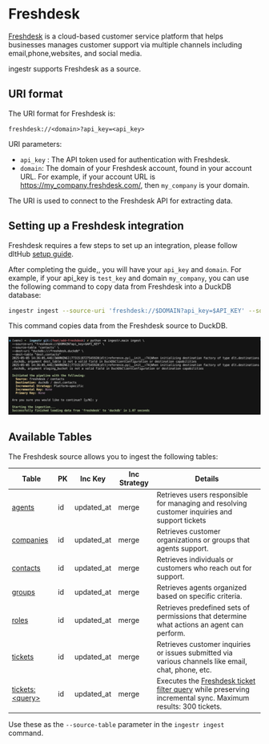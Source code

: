 # Freshdesk

[Freshdesk](https://www.freshworks.com/freshdesk/) is a cloud-based customer service platform that helps businesses manages customer support via multiple channels including email,phone,websites, and social media.

ingestr supports Freshdesk as a source.

## URI format

The URI format for Freshdesk is:

```
freshdesk://<domain>?api_key=<api_key>
```

URI parameters:
- `api_key` :  The API token used for authentication with Freshdesk.
- `domain`: The domain of your Freshdesk account, found in your account URL. For example, if your account URL is https://my_company.freshdesk.com/, then `my_company` is your domain.

The URI is used to connect to the Freshdesk API for extracting data.

## Setting up a Freshdesk integration

Freshdesk requires a few steps to set up an integration, please follow dltHub [setup guide](https://dlthub.com/docs/dlt-ecosystem/verified-sources/freshdesk#setup-guide).

After completing the guide,, you will have your  `api_key` and `domain`. For example, if your api_key is
`test_key` and domain `my_company`, you can use the following command to copy data from Freshdesk into a DuckDB database:

```sh
ingestr ingest --source-uri 'freshdesk://$DOMAIN?api_key=$API_KEY' --source-table 'contacts' --dest-uri duckdb:///freshdesk.duckdb --dest-table 'dest.contacts'
```
This command copies data from the Freshdesk source to DuckDB.

<img alt="freshdesk_img" src="../media/freshdesk_ingestion.png" />

## Available Tables

The Freshdesk source allows you to ingest the following tables:

| Table           | PK | Inc Key | Inc Strategy | Details                                                                                                                                        |
| --------------- | ----------- | --------------- | ------------------- | ---------------------------------------------------------------------------------------------------------------------------------------------- |
| [agents](https://developers.freshdesk.com/api/#agents)    | id | updated_at    | merge               | Retrieves users responsible for managing and resolving customer inquiries and support tickets |
| [companies](https://developers.freshdesk.com/api/#companies)     | id | updated_at     | merge               | Retrieves customer organizations or groups that agents support. |
| [contacts](https://developers.freshdesk.com/api/#contacts)     | id | updated_at     | merge               | Retrieves individuals or customers who reach out for support. |
| [groups](https://developers.freshdesk.com/api/#groups)       | id | updated_at     | merge               | Retrieves agents organized based on specific criteria.  |
| [roles](https://developers.freshdesk.com/api/#roles)       | id | updated_at     | merge               | Retrieves predefined sets of permissions that determine what actions an agent can perform.|
| [tickets](https://developers.freshdesk.com/api/#tickets)      | id | updated_at     | merge               | Retrieves customer inquiries or issues submitted via various channels like email, chat, phone, etc.
| [tickets:&lt;query&gt;](https://developers.freshdesk.com/api/#filter_tickets) | id | updated_at | merge | Executes the [Freshdesk ticket filter query](https://developers.freshdesk.com/api/#filter_tickets) while preserving incremental sync. Maximum results: 300 tickets. |

Use these as the `--source-table` parameter in the `ingestr ingest` command.
